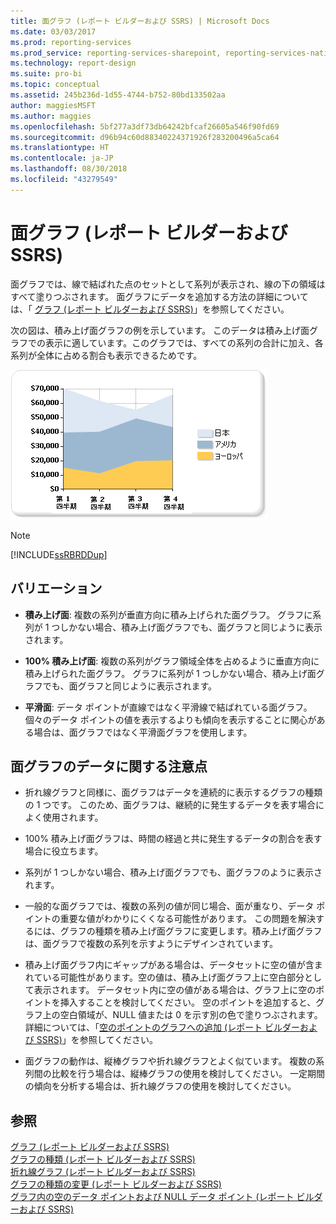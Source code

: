 ```yaml
---
title: 面グラフ (レポート ビルダーおよび SSRS) | Microsoft Docs
ms.date: 03/03/2017
ms.prod: reporting-services
ms.prod_service: reporting-services-sharepoint, reporting-services-native
ms.technology: report-design
ms.suite: pro-bi
ms.topic: conceptual
ms.assetid: 245b236d-1d55-4744-b752-80bd133502aa
author: maggiesMSFT
ms.author: maggies
ms.openlocfilehash: 5bf277a3df73db64242bfcaf26605a546f90fd69
ms.sourcegitcommit: d96b94c60d88340224371926f283200496a5ca64
ms.translationtype: HT
ms.contentlocale: ja-JP
ms.lasthandoff: 08/30/2018
ms.locfileid: "43279549"
---
```

# <a name="area-charts-report-builder-and-ssrs"></a>面グラフ (レポート ビルダーおよび SSRS)
  面グラフでは、線で結ばれた点のセットとして系列が表示され、線の下の領域はすべて塗りつぶされます。 面グラフにデータを追加する方法の詳細については、「 [グラフ (レポート ビルダーおよび SSRS)](../../reporting-services/report-design/charts-report-builder-and-ssrs.md)」を参照してください。  
  
 次の図は、積み上げ面グラフの例を示しています。 このデータは積み上げ面グラフでの表示に適しています。このグラフでは、すべての系列の合計に加え、各系列が全体に占める割合も表示できるためです。  
  
 ![面グラフ](../../reporting-services/report-design/media/areachart.gif "面グラフ")  
  
> [!NOTE]  
>  [!INCLUDE[ssRBRDDup](../../includes/ssrbrddup-md.md)]  
  
## <a name="variations"></a>バリエーション  
  
-   **積み上げ面**: 複数の系列が垂直方向に積み上げられた面グラフ。 グラフに系列が 1 つしかない場合、積み上げ面グラフでも、面グラフと同じように表示されます。  
  
-   **100% 積み上げ面**: 複数の系列がグラフ領域全体を占めるように垂直方向に積み上げられた面グラフ。 グラフに系列が 1 つしかない場合、積み上げ面グラフでも、面グラフと同じように表示されます。  
  
-   **平滑面**: データ ポイントが直線ではなく平滑線で結ばれている面グラフ。 個々のデータ ポイントの値を表示するよりも傾向を表示することに関心がある場合は、面グラフではなく平滑面グラフを使用します。  
  
## <a name="data-considerations-for-area-charts"></a>面グラフのデータに関する注意点  
  
-   折れ線グラフと同様に、面グラフはデータを連続的に表示するグラフの種類の 1 つです。 このため、面グラフは、継続的に発生するデータを表す場合によく使用されます。  
  
-   100% 積み上げ面グラフは、時間の経過と共に発生するデータの割合を表す場合に役立ちます。  
  
-   系列が 1 つしかない場合、積み上げ面グラフでも、面グラフのように表示されます。  
  
-   一般的な面グラフでは、複数の系列の値が同じ場合、面が重なり、データ ポイントの重要な値がわかりにくくなる可能性があります。 この問題を解決するには、グラフの種類を積み上げ面グラフに変更します。積み上げ面グラフは、面グラフで複数の系列を示すようにデザインされています。  
  
-   積み上げ面グラフ内にギャップがある場合は、データセットに空の値が含まれている可能性があります。空の値は、積み上げ面グラフ上に空白部分として表示されます。 データセット内に空の値がある場合は、グラフ上に空のポイントを挿入することを検討してください。 空のポイントを追加すると、グラフ上の空白領域が、NULL 値または 0 を示す別の色で塗りつぶされます。 詳細については、「[空のポイントのグラフへの追加 &#40;レポート ビルダーおよび SSRS&#41;](../../reporting-services/report-design/add-empty-points-to-a-chart-report-builder-and-ssrs.md)」を参照してください。  
  
-   面グラフの動作は、縦棒グラフや折れ線グラフとよく似ています。 複数の系列間の比較を行う場合は、縦棒グラフの使用を検討してください。 一定期間の傾向を分析する場合は、折れ線グラフの使用を検討してください。  
  
## <a name="see-also"></a>参照  
 [グラフ &#40;レポート ビルダーおよび SSRS&#41;](../../reporting-services/report-design/charts-report-builder-and-ssrs.md)   
 [グラフの種類 &#40;レポート ビルダーおよび SSRS&#41;](../../reporting-services/report-design/chart-types-report-builder-and-ssrs.md)   
 [折れ線グラフ &#40;レポート ビルダーおよび SSRS&#41;](../../reporting-services/report-design/line-charts-report-builder-and-ssrs.md)   
 [グラフの種類の変更 &#40;レポート ビルダーおよび SSRS&#41;](../../reporting-services/report-design/change-a-chart-type-report-builder-and-ssrs.md)   
 [グラフ内の空のデータ ポイントおよび NULL データ ポイント &#40;レポート ビルダーおよび SSRS&#41;](../../reporting-services/report-design/empty-and-null-data-points-in-charts-report-builder-and-ssrs.md)  
  
  
